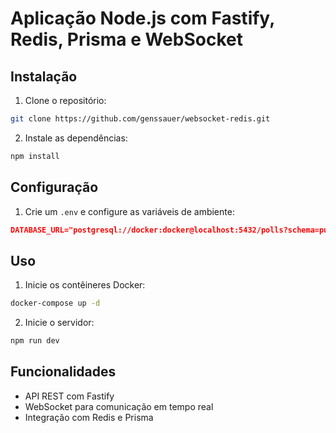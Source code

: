 # Aplicação Node.js com Fastify, Redis, Prisma e WebSocket

## Instalação

1. Clone o repositório:

```bash
git clone https://github.com/genssauer/websocket-redis.git
```

2. Instale as dependências:

```bash
npm install
```

## Configuração

1. Crie um `.env` e configure as variáveis de ambiente:
```json
DATABASE_URL="postgresql://docker:docker@localhost:5432/polls?schema=public"
```

## Uso

1. Inicie os contêineres Docker:

```bash
docker-compose up -d
```

2. Inicie o servidor:

```bash
npm run dev
```

## Funcionalidades

- API REST com Fastify
- WebSocket para comunicação em tempo real
- Integração com Redis e Prisma
